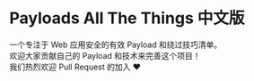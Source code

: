 # Payloads All The Things 中文版

一个专注于 Web 应用安全的有效 Payload 和绕过技巧清单。  
欢迎大家贡献自己的 Payload 和技术来完善这个项目！  
我们热烈欢迎 Pull Request 的加入 :heart: